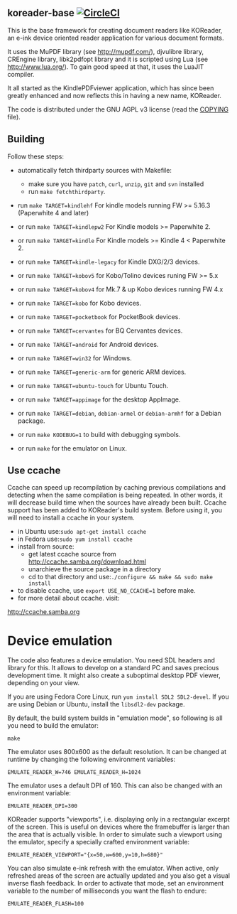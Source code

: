 ## koreader-base [![CircleCI](https://circleci.com/gh/koreader/koreader-base.svg?style=svg)](https://circleci.com/gh/koreader/koreader-base)

This is the base framework for creating document readers like KOReader,
an e-ink device oriented reader application for various document formats.

It uses the MuPDF library (see http://mupdf.com/), djvulibre library,
CREngine library, libk2pdfopt library and it is scripted using Lua (see
http://www.lua.org/). To gain good speed at that, it uses the LuaJIT compiler.

It all started as the KindlePDFviewer application, which has since been
greatly enhanced and now reflects this in having a new name, KOReader.

The code is distributed under the GNU AGPL v3 license (read the [COPYING](COPYING) file).

## Building

Follow these steps:

* automatically fetch thirdparty sources with Makefile:
  * make sure you have `patch`, `curl`, `unzip`, `git` and `svn` installed
  * run `make fetchthirdparty`.
* run `make TARGET=kindlehf` For kindle models running FW >= 5.16.3 (Paperwhite 4 and later)

* or run `make TARGET=kindlepw2` For Kindle models >= Paperwhite 2.

* or run `make TARGET=kindle` For Kindle models >= Kindle 4 < Paperwhite 2.

* or run `make TARGET=kindle-legacy` for Kindle DXG/2/3 devices.

* or run `make TARGET=kobov5` for Kobo/Tolino devices runing FW >= 5.x

* or run `make TARGET=kobov4` for Mk.7 & up Kobo devices running FW 4.x

* or run `make TARGET=kobo` for Kobo devices.

* or run `make TARGET=pocketbook` for PocketBook devices.

* or run `make TARGET=cervantes` for BQ Cervantes devices.

* or run `make TARGET=android` for Android devices.

* or run `make TARGET=win32` for Windows.

* or run `make TARGET=generic-arm` for generic ARM devices.

* or run `make TARGET=ubuntu-touch` for Ubuntu Touch.

* or run `make TARGET=appimage` for the desktop AppImage.

* or run `make TARGET=debian`, `debian-armel` or `debian-armhf` for a Debian package.

* or run `make KODEBUG=1` to build with debugging symbols.

* or run `make` for the emulator on Linux.

## Use ccache

Ccache can speed up recompilation by caching previous compilations and detecting
when the same compilation is being repeated. In other words, it will decrease
build time when the sources have already been built. Ccache support has been added to
KOReader's build system. Before using it, you will need to install a ccache in your
system.

* in Ubuntu use:`sudo apt-get install ccache`
* in Fedora use:`sudo yum install ccache`
* install from source:
  * get latest ccache source from http://ccache.samba.org/download.html
  * unarchieve the source package in a directory
  * cd to that directory and use:`./configure && make && sudo make install`
* to disable ccache, use `export USE_NO_CCACHE=1` before make.
* for more detail about ccache. visit:

http://ccache.samba.org

Device emulation
================

The code also features a device emulation. You need SDL headers and library
for this. It allows to develop on a standard PC and saves precious development
time. It might also create a suboptimal desktop PDF viewer, depending
on your view.

If you are using Fedora Core Linux, run `yum install SDL2 SDL2-devel`.
If you are using Debian or Ubuntu, install the `libsdl2-dev` package.

By default, the build system builds in "emulation mode", so following is all
you need to build the emulator:

```
make
```

The emulator uses 800x600 as the default resolution. It can be
changed at runtime by changing the following environment variables:

```
EMULATE_READER_W=746 EMULATE_READER_H=1024
```

The emulator uses a default DPI of 160. This can also be changed with an environment variable:

```
EMULATE_READER_DPI=300
```

KOReader supports "viewports", i.e. displaying only in a rectangular
excerpt of the screen. This is useful on devices where the framebuffer
is larger than the area that is actually visible. In order to simulate
such a viewport using the emulator, specify a specially crafted environment
variable:
```
EMULATE_READER_VIEWPORT="{x=50,w=600,y=10,h=680}"
```

You can also simulate e-ink refresh with the emulator. When active, only
refreshed areas of the screen are actually updated and you also get a visual
inverse flash feedback. In order to activate that mode, set an environment
variable to the number of milliseconds you want the flash to endure:
```
EMULATE_READER_FLASH=100
```
